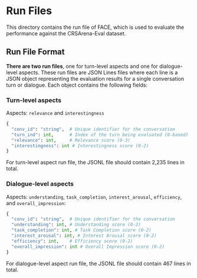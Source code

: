 # Run Files


This directory contains the run file of FACE, which is used to evaluate the performance against the CRSArena-Eval dataset.


## Run File Format

**There are two run files**, one for turn-level aspects and one for dialogue-level aspects.
These run files are JSON Lines files where each line is a JSON object representing the evaluation results for a single conversation turn or dialogue. Each object contains the following fields:

### Turn-level aspects

Aspects: `relevance` and `interestingness`

```python
{
  "conv_id": "string",  # Unique identifier for the conversation
  "turn_ind": int,      # Index of the turn being evaluated (0-based)
  "relevance": int,     # Relevance score (0-3)
  "interestingness": int # Interestingness score (0-2)
}
```

For turn-level aspect run file, the JSONL file should contain 2,235 lines in total.


### Dialogue-level aspects

Aspects: `understanding`, `task_completion`, `interest_arousal`, `efficiency`, and `overall_impression`:

```python
{
  "conv_id": "string",  # Unique identifier for the conversation
  "understanding": int, # Understanding score (0-2)
  "task_completion": int, # Task Completion score (0-2)
  "interest_arousal": int, # Interest Arousal score (0-2)
  "efficiency": int,    # Efficiency score (0-2)
  "overall_impression": int # Overall Impression score (0-2)
}
```

For dialogue-level aspect run file, the JSONL file should contain 467 lines in total.